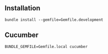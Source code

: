 ## Installation
`bundle install --gemfile=Gemfile.development`

## Cucumber
`BUNDLE_GEMFILE=Gemfile.local cucumber`
